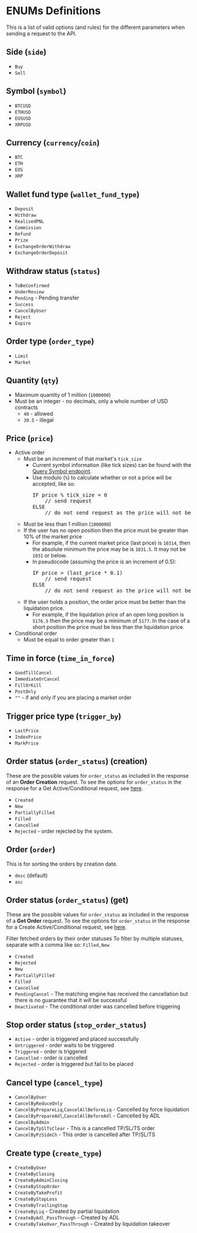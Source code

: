 # ENUMs Definitions
This is a list of valid options (and rules) for the different parameters when sending a request to the API.

## Side (`side`)
* `Buy`
* `Sell`

## Symbol (`symbol`)
* `BTCUSD`
* `ETHUSD`
* `EOSUSD`
* `XRPUSD`

## Currency (`currency`/`coin`)
* `BTC`
* `ETH`
* `EOS`
* `XRP`


## Wallet fund type (`wallet_fund_type`)
* `Deposit`
* `Withdraw`
* `RealisedPNL`
* `Commission`
* `Refund`
* `Prize`
* `ExchangeOrderWithdraw`
* `ExchangeOrderDeposit`

## Withdraw status (`status`)
* `ToBeConfirmed`
* `UnderReview`
* `Pending` - Pending transfer
* `Success`
* `CancelByUser`
* `Reject`
* `Expire`


## Order type (`order_type`)
* `Limit`
* `Market`

## Quantity (`qty`)
* Maximum quantity of 1 million (`1000000`)
* Must be an integer - no decimals, only a whole number of USD contracts
  * `40` - allowed
  * `30.5` - illegal

## Price (`price`)
* Active order
  * Must be an increment of that market's `tick_size`
    * Current symbol information (like tick sizes) can be found with the <a href="#">Query Symbol endpoint</a>.
    * Use modulo (`%`) to calculate whether or not a price will be accepted, like so:
      <pre class="center-column">
      IF price % tick_size = 0
          // send request
      ELSE
          // do not send request as the price will not be accepted by the system
      </pre>
  * Must be less than 1 million (`1000000`)
  * If the user has no open position then the price must be greater than 10% of the market price
    * For example, if the current market price (last price) is `10314`, then the absolute minimum the price may be is `1031.5`. It may not be `1031` or below.
    * In pseudocode (assuming the price is an increment of 0.5):
      <pre class="center-column">
      IF price > (last_price * 0.1)
          // send request
      ELSE
          // do not send request as the price will not be accepted by the system
      </pre>
  * If the user holds a position, the order price must be better than the liquidation price.
    * For example, if the liquidation price of an open long position is `5176.5` then the price may be a minimum of `5177`. In the case of a short position the price must be less than the liquidation price.
* Conditional order
  * Must be equal to order greater than `1`

## Time in force (`time_in_force`)
* `GoodTillCancel`
* `ImmediateOrCancel`
* `FillOrKill`
* `PostOnly`
* `""` - if and only if you are placing a market order

## Trigger price type (`trigger_by`)
* `LastPrice`
* `IndexPrice`
* `MarkPrice`

## Order status (`order_status`) (creation)
<aside class="notice">
These are the possible values for <code>order_status</code> as included in the response of an <b>Order Creation</b> request. To see the options for <code>order_status</code> in the response for a Get Active/Conditional request, see <a href="#enums-definitions-order-status-order_status-get">here</a>.
</aside>

* `Created`
* `New`
* `PartiallyFilled`
* `Filled`
* `Cancelled`
* `Rejected` - order rejected by the system.

## Order (`order`)
This is for sorting the orders by creation date.

* `desc` (default)
* `asc`

## Order status (`order_status`) (get)
<aside class="notice">
These are the possible values for <code>order_status</code> as included in the response of a <b>Get Order</b> request. To see the options for <code>order_status</code> in the response for a Create Active/Conditional request, see <a href="#enums-definitions-order-status-order_status-creation">here</a>.
</aside>

Filter fetched orders by their order statuses
To filter by multiple statuses, separate with a comma like so: `Filled,New`

* `Created`
* `Rejected`
* `New`
* `PartiallyFilled`
* `Filled`
* `Cancelled`
* `PendingCancel` - The matching engine has received the cancellation but there is no guarantee that it will be successful
* `Deactivated` - The conditional order was cancelled before triggering

## Stop order status (`stop_order_status`)
* `Active` - order is triggered and placed successfully
* `Untriggered` - order waits to be triggered
* `Triggered` - order is triggered
* `Cancelled` - order is cancelled
* `Rejected` - order is triggered but fail to be placed


## Cancel type (`cancel_type`)
* `CancelByUser`
* `CancelByReduceOnly`
* `CancelByPrepareLiq`,`CancelAllBeforeLiq` - Cancelled by force liquidation
* `CancelByPrepareAdl`,`CancelAllBeforeAdl` - Cancelled by ADL
* `CancelByAdmin`
* `CancelByTpSlTsClear` - This is a cancelled TP/SL/TS order
* `CancelByPzSideCh` - This order is cancelled after TP/SL/TS

## Create type (`create_type`)
* `CreateByUser`
* `CreateByClosing`
* `CreateByAdminClosing`
* `CreateByStopOrder`
* `CreateByTakeProfit`
* `CreateByStopLoss`
* `CreateByTrailingStop`
* `CreateByLiq` - Created by partial liquidation
* `CreateByAdl_PassThrough` - Created by ADL
* `CreateByTakeOver_PassThrough` - Created by liquidation takeover
